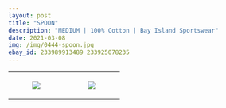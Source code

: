 ```yaml
---
layout: post
title: "SPOON"
description: "MEDIUM | 100% Cotton | Bay Island Sportswear"
date: 2021-03-08
img: /img/0444-spoon.jpg
ebay_id: 233989913489 233925078235
---
```




<table style="width:100%;"><tr><td style="vertical-align:top;">
      <figure class="tmblr-full" data-orig-height="2048" data-orig-width="1365" data-orig-src="https://concertshirts.netlify.app/shirts/0444/0444-01.jpg"><img src="https://64.media.tumblr.com/a6cf131edf6d8e88f633b7979b6398a8/4e83680e8dd9d1cd-a4/s540x810/5bb6ed9c0ffe76e08958fc037126369d3c1b698c.jpg" data-orig-height="2048" data-orig-width="1365" data-orig-src="https://concertshirts.netlify.app/shirts/0444/0444-01.jpg"/></figure></td>
    <td style="vertical-align:top;">
      <figure class="tmblr-full" data-orig-height="2048" data-orig-width="1365" data-orig-src="https://concertshirts.netlify.app/shirts/0444/0444-02.jpg"><img src="https://64.media.tumblr.com/0a9d5ce0aa8e85986c4e6911a633d33d/4e83680e8dd9d1cd-b7/s540x810/78c34dd699df1feb46b7b346ba42e25e18c35d9f.jpg" data-orig-height="2048" data-orig-width="1365" data-orig-src="https://concertshirts.netlify.app/shirts/0444/0444-02.jpg"/></figure></td>
  </tr></table>
